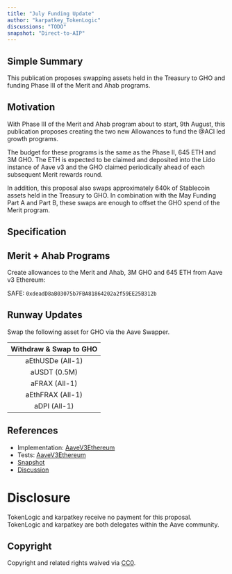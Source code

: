 ```yaml
---
title: "July Funding Update"
author: "karpatkey_TokenLogic"
discussions: "TODO"
snapshot: "Direct-to-AIP"
---
```


## Simple Summary

This publication proposes swapping assets held in the Treasury to GHO and funding Phase III of the Merit and Ahab programs.

## Motivation

With Phase III of the Merit and Ahab program about to start, 9th August, this publication proposes creating the two new Allowances to fund the @ACI led growth programs.

The budget for these programs is the same as the Phase II, 645 ETH and 3M GHO. The ETH is expected to be claimed and deposited into the Lido instance of Aave v3 and the GHO claimed periodically ahead of each subsequent Merit rewards round.

In addition, this proposal also swaps approximately 640k of Stablecoin assets held in the Treasury to GHO. In combination with the May Funding Part A and Part B, these swaps are enough to offset the GHO spend of the Merit program.

## Specification

## Merit + Ahab Programs

Create allowances to the Merit and Ahab, 3M GHO and 645 ETH from Aave v3 Ethereum:

SAFE: `0xdeadD8aB03075b7FBA81864202a2f59EE25B312b`

## Runway Updates

Swap the following asset for GHO via the Aave Swapper.

| Withdraw & Swap to GHO |
| :--------------------: |
|    aEthUSDe (All-1)    |
|      aUSDT (0.5M)      |
|     aFRAX (All-1)      |
|    aEthFRAX (All-1)    |
|      aDPI (All-1)      |

## References

- Implementation: [AaveV3Ethereum](https://github.com/bgd-labs/aave-proposals-v3/blob/main/src/20240729_AaveV3Ethereum_JulyFundingUpdate/AaveV3Ethereum_JulyFundingUpdate_20240729.sol)
- Tests: [AaveV3Ethereum](https://github.com/bgd-labs/aave-proposals-v3/blob/main/src/20240729_AaveV3Ethereum_JulyFundingUpdate/AaveV3Ethereum_JulyFundingUpdate_20240729.t.sol)
- [Snapshot](Direct-to-AIP)
- [Discussion](TODO)

# Disclosure

TokenLogic and karpatkey receive no payment for this proposal. TokenLogic and karpatkey are both delegates within the Aave community.

## Copyright

Copyright and related rights waived via [CC0](https://creativecommons.org/publicdomain/zero/1.0/).
